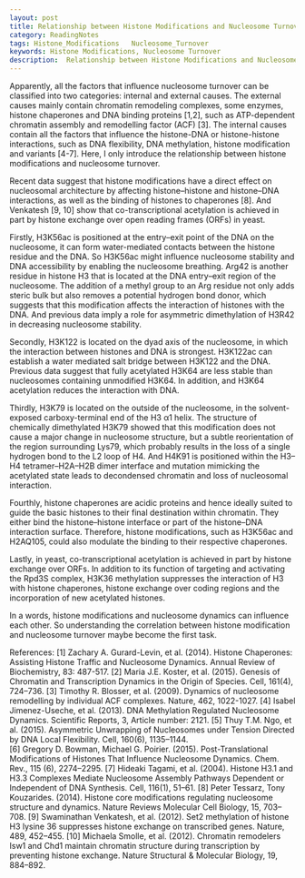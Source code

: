```yaml
---
layout: post
title: Relationship between Histone Modifications and Nucleosome Turnover
category: ReadingNotes
tags: Histone_Modifications   Nucleosome_Turnover
keywords: Histone Modifications, Nucleosome Turnover
description:  Relationship between Histone Modifications and Nucleosome Turnover
---
```


Apparently, all the factors that influence nucleosome turnover can be classified into two categories:  internal and external causes.  The external causes mainly contain chromatin remodeling complexes, some enzymes, histone chaperones and DNA binding proteins [1,2], such as ATP-dependent chromatin assembly and remodelling factor (ACF) [3]. The internal causes contain all the factors that influence the histone-DNA or histone-histone interactions, such as DNA flexibility, DNA methylation, histone modification and variants [4-7]. Here, I only introduce the relationship between histone modifications and nucleosome turnover.


Recent data suggest that histone modifications have a direct effect on nucleosomal architecture by affecting histone–histone and histone–DNA interactions, as well as the binding of histones to chaperones [8]. And Venkatesh [9, 10] show that co-transcriptional acetylation is achieved in part by histone exchange over open reading frames (ORFs) in yeast.


Firstly, H3K56ac is positioned at the entry–exit point of the DNA on the nucleosome, it can form water-mediated contacts between the histone residue and the DNA. So H3K56ac might influence nucleosome stability and DNA accessibility by enabling the nucleosome breathing. Arg42 is another residue in histone H3 that is located at the DNA entry–exit region of the nucleosome. The addition of a methyl group to an Arg residue not only adds steric bulk but also removes a potential hydrogen bond donor, which suggests that this modification affects the interaction of histones with the DNA. And previous data imply a role for asymmetric dimethylation of H3R42 in decreasing nucleosome stability.


Secondly, H3K122 is located on the dyad axis of the nucleosome, in which the interaction between histones and DNA is strongest. H3K122ac can establish a water mediated salt bridge between H3K122 and the DNA. Previous data suggest that fully acetylated H3K64 are less stable than nucleosomes containing unmodified H3K64. In addition, and H3K64 acetylation reduces the interaction with DNA.


Thirdly, H3K79 is located on the outside of the nucleosome, in the solvent-exposed carboxy-terminal end of the H3 α1 helix. The structure of chemically dimethylated H3K79 showed that this modification does not cause a major change in nucleosome structure, but a subtle reorientation of the region surrounding Lys79, which probably results in the loss of a single hydrogen bond to the L2 loop of H4. And H4K91 is positioned within the H3–H4 tetramer–H2A–H2B dimer interface and mutation mimicking the acetylated state leads to decondensed chromatin and loss of nucleosomal interaction.


Fourthly, histone chaperones are acidic proteins and hence ideally suited to guide the basic histones to their final destination within chromatin. They either bind the histone–histone interface or part of the histone–DNA interaction surface. Therefore, histone modifications, such as H3K56ac and H2AQ105, could also modulate the binding to their respective chaperones.


Lastly, in yeast, co-transcriptional acetylation is achieved in part by histone exchange over ORFs. In addition to its function of targeting and activating the Rpd3S complex, H3K36 methylation suppresses the interaction of H3 with histone chaperones, histone exchange over coding regions and the incorporation of new acetylated histones.


In a words, histone modifications and nucleosome dynamics can influence each other. So understanding the correlation between histone modification and nucleosome turnover maybe become the first task.




References:
[1] Zachary A. Gurard-Levin, et al. (2014). Histone Chaperones: Assisting Histone Traffic and Nucleosome Dynamics. Annual Review of Biochemistry, 83: 487-517.
[2] Maria J.E. Koster, et al. (2015). Genesis of Chromatin and Transcription Dynamics in the Origin of Species. Cell, 161(4), 724–736.
[3] Timothy R. Blosser, et al. (2009). Dynamics of nucleosome remodelling by individual ACF complexes. Nature, 462, 1022-1027.
[4] Isabel Jimenez-Useche, et al. (2013). DNA Methylation Regulated Nucleosome Dynamics. Scientific Reports, 3, Article number: 2121.
[5] Thuy T.M. Ngo, et al. (2015).  Asymmetric Unwrapping of Nucleosomes under Tension Directed by DNA Local Flexibility. Cell, 160(6), 1135–1144.  
[6] Gregory D. Bowman, Michael G. Poirier. (2015). Post-Translational Modifications of Histones That Influence Nucleosome Dynamics. Chem. Rev., 115 (6), 2274–2295.
[7] Hideaki Tagami, et al. (2004). Histone H3.1 and H3.3 Complexes Mediate Nucleosome Assembly Pathways Dependent or Independent of DNA Synthesis. Cell, 116(1), 51–61.
[8] Peter Tessarz, Tony Kouzarides. (2014). Histone core modifications regulating nucleosome structure and dynamics. Nature Reviews Molecular Cell Biology, 15, 703–708.
[9] Swaminathan Venkatesh, et al. (2012). Set2 methylation of histone H3 lysine 36 suppresses histone exchange on transcribed genes. Nature, 489, 452–455.
[10] Michaela Smolle, et al. (2012). Chromatin remodelers Isw1 and Chd1 maintain chromatin structure during transcription by preventing histone exchange. Nature Structural & Molecular Biology, 19, 884–892.
                                                               
